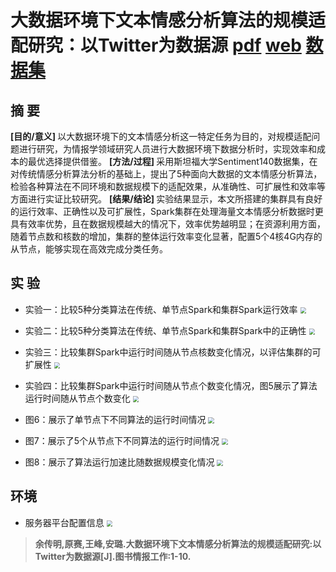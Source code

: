 大数据环境下文本情感分析算法的规模适配研究：以Twitter为数据源   [pdf](./大数据环境下文本情感分析算法的规模适配研-以Twitter为数据源.pdf)  [web](http://kns.cnki.net/kcms/detail/11.1541.G2.20190220.0953.003.html)  [数据集](https://cs.stanford.edu/people/alecmgo/trainingandtestdata.zip)
===


摘 要
--------
<b>[目的/意义] </b> 以大数据环境下的文本情感分析这一特定任务为目的，对规模适配问题进行研究，为情报学领域研究人员进行大数据环境下数据分析时，实现效率和成本的最优选择提供借鉴。
<b>[方法/过程] </b> 采用斯坦福大学Sentiment140数据集，在对传统情感分析算法分析的基础上，提出了5种面向大数据的文本情感分析算法，检验各种算法在不同环境和数据规模下的适配效果，从准确性、可扩展性和效率等方面进行实证比较研究。
<b>[结果/结论] </b> 实验结果显示，本文所搭建的集群具有良好的运行效率、正确性以及可扩展性，Spark集群在处理海量文本情感分析数据时更具有效率优势，且在数据规模越大的情况下，效率优势越明显；在资源利用方面，随着节点数和核数的增加，集群的整体运行效率变化显著，配置5个4核4G内存的从节点，能够实现在高效完成分类任务。

实 验
---------
- 实验一：比较5种分类算法在传统、单节点Spark和集群Spark运行效率
<img src="https://ws1.sinaimg.cn/mw690/e669e01fly1g2eoffrjvyj20j20aywey.jpg" 
style="zoom:60%" align=center  />

- 实验二：比较5种分类算法在传统、单节点Spark和集群Spark中的正确性
<img src="https://ws1.sinaimg.cn/mw690/e669e01fly1g2eol58tyvj20iv0a974m.jpg" 
style="zoom:60%" align=center />

- 实验三：比较集群Spark中运行时间随从节点核数变化情况，以评估集群的可扩展性
<img src="https://ws1.sinaimg.cn/mw690/e669e01fly1g2eom2opvbj20jm0a5t95.jpg" 
style="zoom:60%" align=center />

- 实验四：比较集群Spark中运行时间随从节点个数变化情况，图5展示了算法运行时间随从节点个数变化
<img src="https://ws1.sinaimg.cn/mw690/e669e01fly1g2eonq4378j20iw0abjrt.jpg" 
style="zoom:60%" align=center />

- 图6：展示了单节点下不同算法的运行时间情况
<img src="https://ws1.sinaimg.cn/mw690/e669e01fly1g2eopgiofgj20j20a4wez.jpg" 
style="zoom:60%" align=center />

- 图7：展示了5个从节点下不同算法的运行时间情况
<img src="https://ws1.sinaimg.cn/mw690/e669e01fly1g2eopureoqj20iw0afwez.jpg" 
style="zoom:60%" align=center />

- 图8：展示了算法运行加速比随数据规模变化情况
<img src="https://ws1.sinaimg.cn/mw690/e669e01fly1g2eoral1znj20iv0a9jrw.jpg" 
style="zoom:60%" align=center />


环境
------------
- 服务器平台配置信息
<img src="https://ws1.sinaimg.cn/large/e669e01fly1g2eoz64xwij20r408e3z3.jpg"
style="zoom:60%" align=center />

> **余传明,原赛,王峰,安璐.大数据环境下文本情感分析算法的规模适配研究:以Twitter为数据源[J].图书情报工作:1-10.**